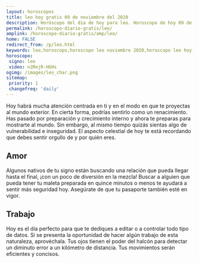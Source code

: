 ```yaml
---
layout: horoscopos
title: leo hoy gratis 09 de noviembre del 2020 
description: Horóscopo del dia de hoy para leo. Horoscopo de hoy 09 de noviembre del 2020. Las predicciones de amor, trabajo, vida personal gratis.
permalink: /horoscopo-diario-gratis/leo/
amplink: /horoscopo-diario-gratis/amp/leo/
home: FALSE
redirect_from: /p/leo.html
keywords: leo,horoscopo,horoscopo leo noviembre 2020,horoscopo leo hoy,tarot leo noviembre 2020,horoscopo leo,tarot leo hoy,horoscopo de hoy,horoscopo diario,tarot del amor,horoscopo de hoy leo,horoscopo diario del tarot, Horoscopo de hoy leo 09 de noviembre del 2020,horóscopo del día,signos zodiacales 2020, el horoscopo de hoy
horoscopo:
 signo: leo
 video: n2RejR-HGHs
ogimg: /images/leo_char.png
sitemap:
 priority: 1
 changefreq: 'daily'
---
```



Hoy habrá mucha atención centrada en ti y en el modo en que te proyectas al mundo exterior. En cierta forma, podrías sentirlo como un renacimiento. Has pasado por preparación y crecimiento interno y ahora te preparas para mostrarte al mundo. Sin embargo, al mismo tiempo quizás sientas algo de vulnerabilidad e inseguridad. El aspecto celestial de hoy te está recordando que debes sentir orgullo de y por quién eres.

## Amor

Algunos nativos de tu signo están buscando una relación que pueda llegar hasta el final, ¡con un poco de diversión en la mezcla! Buscar a alguien que pueda tener tu maleta preparada en quince minutos o menos te ayudará a sentir más seguridad hoy. Asegúrate de que tu pasaporte también esté en vigor.

## Trabajo

Hoy es el día perfecto para que te dediques a editar o a controlar todo tipo de datos. Si se presenta la oportunidad de hacer algún trabajo de esta naturaleza, aprovéchala. Tus ojos tienen el poder del halcón para detectar un diminuto error a un kilómetro de distancia. Tus movimientos serán eficientes y concisos.